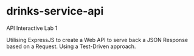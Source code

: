 # drinks-service-api
API Interactive Lab 1

Utilising ExpressJS to create a Web API to serve back a JSON Response based on a Request. Using a Test-Driven approach.
